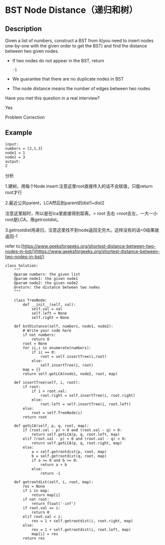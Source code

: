 # BST Node Distance（递归和树）

## Description

Given a list of numbers, construct a BST from it\(you need to insert nodes one-by-one with the given order to get the BST\) and find the distance between two given nodes.

* If two nodes do not appear in the BST, return

  `-1`

* We guarantee that there are no duplicate nodes in BST
* The node distance means the number of edges between two nodes

Have you met this question in a real interview?

Yes

Problem Correction

## Example

```text
input:
numbers = [2,1,3]
node1 = 1
node2 = 3
output:
2
```

分析

1.建树，用每个Node insert:注意这里root直接传入的话不会赋值，只能return root才行

2.最近公共parent，LCA然后到parent的dist1+dist2

注意这里超时，所以是在lca里直接得到距离。&gt; root 去右 &lt;root去左，一大一小root是LCA，用getrootdist。

3.getrootdist用递归，注意这里找不到node返回无穷大。这样没有的话&lt;0结果就返回-1

refer to:[https://www.geeksforgeeks.org/shortest-distance-between-two-nodes-in-bst/](https://www.geeksforgeeks.org/shortest-distance-between-two-nodes-in-bst/)

```text
class Solution:
    """
    @param numbers: the given list
    @param node1: the given node1
    @param node2: the given node2
    @return: the distance between two nodes
    """

    class TreeNode:
        def __init__(self, val):
            self.val = val
            self.left = None
            self.right = None

    def bstDistance(self, numbers, node1, node2):
        # Write your code here
        if not numbers:
            return 0
        root = None
        for ii,i in enumerate(numbers):
            if ii == 0:
                root = self.insertTree(i,root)
            else:
                self.insertTree(i, root)
        map = {}
        return self.getLCA(node1, node2, root, map)

    def insertTree(self, i, root):
        if root:
            if i > root.val:
                root.right = self.insertTree(i, root.right)
            else:
                root.left = self.insertTree(i, root.left)
        else:
            root = self.TreeNode(i)
        return root

    def getLCA(self, p, q, root, map):
        if (root.val - p) > 0 and (root.val - q) > 0:
            return self.getLCA(p, q, root.left, map)
        elif (root.val - p) < 0 and (root.val - q) < 0:
            return self.getLCA(p, q, root.right, map)
        else:
            a = self.getrootdist(p, root, map)
            b = self.getrootdist(q, root, map)
            if a >= 0 and b >= 0:
                return a + b
            else:
                return -1

    def getrootdist(self, i, root, map):
        res = None
        if i in map:
            return map[i]
        if not root:
            return float('-inf')
        if root.val == i:
            return 0
        elif root.val < i:
            res = 1 + self.getrootdist(i, root.right, map)
        else:
            res = 1 + self.getrootdist(i, root.left, map)
            map[i] = res
        return res
```

